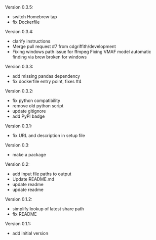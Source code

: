 Version 0.3.5:

- switch Homebrew tap
- fix Dockerfile

Version 0.3.4:

- clarify instructions
- Merge pull request #7 from cdgriffith/development
- Fixing windows path issue for ffmpeg Fixing VMAF model automatic finding via brew broken for windows

Version 0.3.3:

- add missing pandas dependency
- fix dockerfile entry point, fixes #4

Version 0.3.2:

- fix python compatibility
- remove old python script
- update gitignore
- add PyPI badge

Version 0.3.1:

- fix URL and description in setup file

Version 0.3:

- make a package

Version 0.2:

- add input file paths to output
- Update README.md
- update readme
- update readme

Version 0.1.2:

- simplify lookup of latest share path
- fix README

Version 0.1.1:

- add initial version

